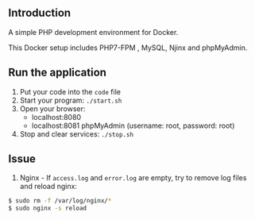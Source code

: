 
## Introduction
A simple PHP development environment for Docker.

This Docker setup includes PHP7-FPM , MySQL, Njinx and phpMyAdmin.

## Run the application
1. Put your code into the `code` file
2. Start your program: `./start.sh`
3. Open your browser:
    * localhost:8080 
    * localhost:8081    phpMyAdmin (username: root, password: root)
4. Stop and clear services: `./stop.sh`

## Issue
1. Nginx - If `access.log` and `error.log` are empty, try to remove log files and reload nginx:

``` Bash
$ sudo rm -f /var/log/nginx/*
$ sudo nginx -s reload
```

